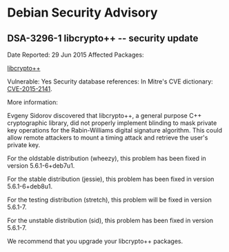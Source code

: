 
Debian Security Advisory
========================


DSA-3296-1 libcrypto++ -- security update
-----------------------------------------



Date Reported:
29 Jun 2015
Affected Packages:

[libcrypto++](https://packages.debian.org/src:libcrypto++)

Vulnerable:
Yes
Security database references:
In Mitre's CVE dictionary: [CVE-2015-2141](https://security-tracker.debian.org/tracker/CVE-2015-2141).  

More information:

Evgeny Sidorov discovered that libcrypto++, a general purpose C++
cryptographic library, did not properly implement blinding to mask
private key operations for the Rabin-Williams digital signature
algorithm. This could allow remote attackers to mount a timing attack
and retrieve the user's private key.


For the oldstable distribution (wheezy), this problem has been fixed
in version 5.6.1-6+deb7u1.


For the stable distribution (jessie), this problem has been fixed in
version 5.6.1-6+deb8u1.


For the testing distribution (stretch), this problem will be fixed
in version 5.6.1-7.


For the unstable distribution (sid), this problem has been fixed in
version 5.6.1-7.


We recommend that you upgrade your libcrypto++ packages.





